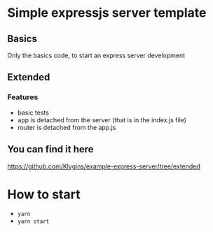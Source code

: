 # Simple expressjs server template
## Basics
Only the basics code, to start an express server development

## Extended
### Features
- basic tests
- app is detached from the server (that is in the index.js file)
- router is detached from the app.js

## You can find it here
https://github.com/Klygins/example-express-server/tree/extended


# How to start
- `yarn`
- `yarn start`
